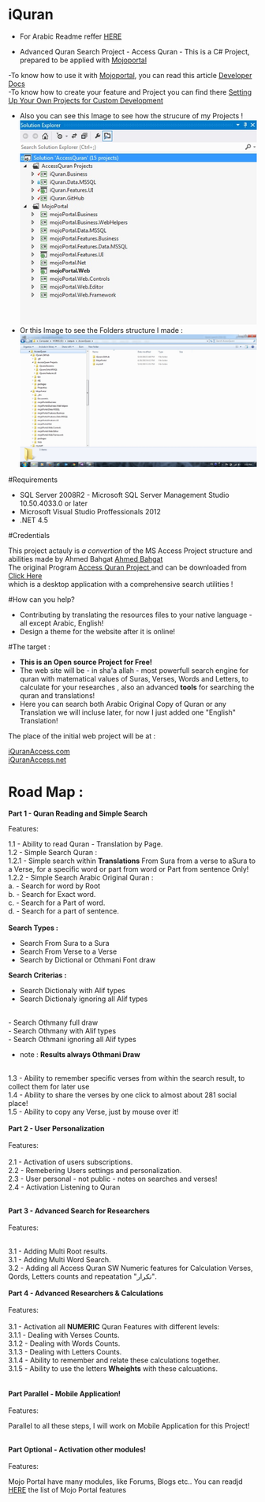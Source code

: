 # iQuran

- For Arabic Readme reffer <a href="/README_Ar.md">HERE</a> <br />

- Advanced Quran Search Project - Access Quran -  This is a C# Project, prepared to be applied with <a href="http://MojoPortal.com" target="_blank"> Mojoportal</a><br />

-To know how to use it with <a href="http://MojoPortal.com" target="_blank"> Mojoportal</a>, you can read this article <a href="https://www.mojoportal.com/developerdocs.aspx" target="_blank"> Developer Docs</a><br />
-To know how to create your feature and Project you can find there <a href="https://www.mojoportal.com/setting-up-your-projects.aspx" target="_blank"> Setting Up Your Own Projects for Custom Development</a><br />
- Also you can see this Image to see how the strucure of my Projects !  <br />
<img src="projectView.jpg" /> <br />
- Or this Image to see the Folders structure I made :<br />
<img src="projectFolders.jpg" /> <br />


#Requirements 

- SQL Server 2008R2 - Microsoft SQL Server Management Studio	10.50.4033.0 or later
- Microsoft Visual Studio Proffessionals 2012
- .NET 4.5

#Credentials

This project actauly is <i>a convertion </i> of the MS Access Project structure and abilities made by Ahmed Bahgat <a href="http://free-islam.com" target="_blank">  Ahmed Bahgat </a><br />
The original Program <a href="http://free-islam.com/modules.php?name=Forums&file=viewforum&f=31" target="_blank">  Access Quran Project </a> and
can be downloaded from <a href="http://free-islam.com/AccessQuran/Download/AQ1000.exe" target="_blank"> Click Here </a><br /> which is a desktop application with a comprehensive search utilities !

#How can you help?

- Contributing by translating the resources files to your native language -all except Arabic, English!
- Design a theme for the website after it is online!

#The target :

- <b>This is an Open source Project for Free!</b><br />
- The web site will be - in sha'a allah - most powerfull search engine for quran with matematical values of Suras, Verses, Words and Letters, to calculate for your researches ,
also an advanced <b>tools</b> for searching the quran and translations!<br />
- Here you can search both Arabic Original Copy of Quran or any Translation we will incluse later, for now I just added one "English" Translation! <br />

The place of the initial web project will be at : <br />

<a href="http://www.iQuranAccess.com" target="_blank"> iQuranAccess.com </a><br />
<a href="http://www.iQuranAccess.net" target="_blank"> iQuranAccess.net </a>
 


# Road Map :


<b> Part 1 - Quran Reading and Simple Search</b>

Features:<br />

1.1 - Ability to read Quran - Translation by Page.<br />
1.2 - Simple Search Quran :<br />
1.2.1 - Simple search within <b>Translations</b> From Sura from a verse to aSura to a Verse, for a specific word or part from word or Part from sentence Only!<br />
1.2.2 - Simple Search Arabic Original Quran :<br />
a. - Search for word by Root<br />
b. - Search for Exact word.<br />
c. - Search for a Part of word.<br />
d. - Search for a part of sentence.<br />
  <br />
<b> Search Types :</b><br />
- Search From Sura to a Sura<br />
- Search From Verse to a Verse<br />
- Search by Dictional or Othmani Font draw<br />

<b> Search Criterias :</b><br />
- Search Dictionaly with Alif types<br />
- Search Dictionaly ignoring all Alif types<br />
<br />
- Search Othmany full draw<br />
- Search Othmany with Alif types<br />
- Search Othmani ignoring all Alif types<br />

- note : <b> Results always Othmani Draw</b><br />
<br />
1.3 - Ability to remember specific verses from within the search result, to collect them for later use<br />
1.4 - Ability to share the verses by one click to almost about 281 social place!<br />
1.5 - Ability to copy any Verse, just by mouse over it!<br />
<br />
<b> Part 2 - User Personalization</b><br />
<br />
Features:<br />
<br />
2.1 - Activation of users subscriptions.<br />
2.2 - Remebering Users settings and personalization.<br />
2.3 - User personal - not public - notes on searches and verses!<br />
2.4 - Activation Listening to Quran<br />
<br />


<b> Part 3 - Advanced Search for Researchers</b><br />
<br />
Features:<br /><br />

3.1 - Adding Multi Root results.<br />
3.1 - Adding Multi Word Search.<br />
3.2 - Adding all Access Quran SW Numeric features for Calculation Verses, Qords, Letters counts and repeatation "تكرار".<br />
<br />
<b> Part 4 - Advanced Researchers & Calculations</b><br />
<br />
Features:<br />
<br />
3.1 - Activation all <b>NUMERIC</b> Quran Features with different levels:<br />
3.1.1 - Dealing with Verses Counts.<br />
3.1.2 - Dealing with Words Counts.<br />
3.1.3 - Dealing with Letters Counts.<br />
3.1.4 - Ability to remember and relate these calculations together.<br />
3.1.5 - Ability to use the letters <b>Wheights</b> with these calcuations.<br />
<br />
<br />
<b> Part Parallel - Mobile Application!</b><br />
<br />
Features:<br />

Parallel to all these steps, I will work on Mobile Application for this Project!<br />
<br />

<b> Part Optional - Activation other modules!</b><br />
<br />
Features:<br />

Mojo Portal have many modules, like Forums, Blogs etc.. You can readjd <a href="https://www.mojoportal.com/features.aspx" target="_blank">HERE</a> the list of Mojo Portal features</b><br />
